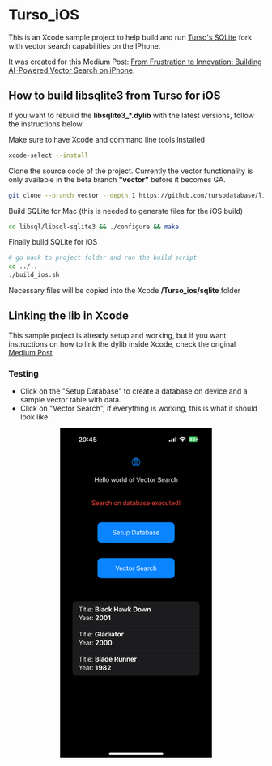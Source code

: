 # Turso_iOS
This is an Xcode sample project to help build and run [Turso's SQLite](https://github.com/tursodatabase/) fork with vector search capabilities on the IPhone. 

It was created for this Medium Post: [From Frustration to Innovation: Building AI-Powered Vector Search on iPhone](https://alessandrocauduro.medium.com/building-ai-powered-vector-search-on-iphone-996b1502f4aa).


## How to build libsqlite3 from Turso for iOS
If you want to rebuild the **libsqlite3_*.dylib** with the latest versions, follow the instructions below.

Make sure to have Xcode and command line tools installed
```bash
xcode-select --install
```
Clone the source code of the project. Currently the vector functionality is only available in the beta branch **"vector"** before it becomes GA.

```bash
git clone --branch vector --depth 1 https://github.com/tursodatabase/libsql.git
```

Build SQLite for Mac (this is needed to generate files for the iOS build)
```bash
cd libsql/libsql-sqlite3 && ./configure && make
```

Finally build SQLite for iOS
```bash
# go back to project folder and run the build script
cd ../..
./build_ios.sh
```
Necessary files will be copied into the Xcode **/Turso_ios/sqlite** folder

## Linking the lib in Xcode
This sample project is already setup and working, but if you want instructions on how to link the dylib inside Xcode, check the original
[Medium Post](https://alessandrocauduro.medium.com/building-ai-powered-vector-search-on-iphone-996b1502f4aa) 

### Testing

- Click on the "Setup Database" to create a database on device and a sample vector table with data. 
- Click on "Vector Search", if everything is working, this is what it should look like:
<div align="center">
<img src="./app_screenshot.png" alt="App Screenshot" width="300">
</div>